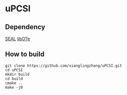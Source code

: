 # uPCSI

## Dependency
[SEAL](https://github.com/microsoft/SEAL)
[libOTe](https://github.com/osu-crypto/libOTe)

## How to build 
```
git clone https://github.com/xianglingzhang/uPCSI.git
cd uPCSI
mkdir build
cd build
cmake ..
make -j8
```
